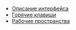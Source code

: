 
-  [Описание интерфейса](interface.md)
- [Горячие клавиши](hotkeys.md)
- [Рабочие пространства](workspaces.md)
